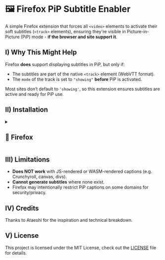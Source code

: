 # 🖼️ Firefox PiP Subtitle Enabler

A simple Firefox extension that forces all `<video>` elements to activate their soft subtitles (`<track>` elements), ensuring they're visible in Picture-in-Picture (PiP) mode - **if the browser and site support it**.


## I) Why This Might Help

Firefox **does** support displaying subtitles in PiP, but only if:
- The subtitles are part of the native `<track>` element (WebVTT format).
- The `mode` of the track is set to `"showing"` **before** PiP is activated.

Most sites don’t default to `'showing'`, so this extension ensures subtitles are active and ready for PiP use.

## II) Installation

<details>
<summary><h2>🦊 Firefox</h2></summary>

### Option 1: Official Store Download
1. Visit the [Firefox Addon Store](https://addons.mozilla.org/en-US/firefox/addon/pip-subtitle-enabler/)
2. Click "Add to Firefox"

### Option 2: Manual Installation
1. Download the latest release
2. Navigate to `about:debugging`
3. Click "This Firefox"
4. Click "Load Temporary Add-on"
5. Select any file from the downloaded folder
</details>



## III) Limitations

* **Does NOT work** with JS-rendered or WASM-rendered captions (e.g. Crunchyroll, canvas, divs).
* **Cannot generate subtitles** where none exist.
* Firefox may intentionally restrict PiP captions on some domains for security/privacy.



## IV) Credits

Thanks to Ataeshi for the inspiration and technical breakdown.

## V) License

This project is licensed under the MIT License, check out the [LICENSE](LICENSE) file for details.
